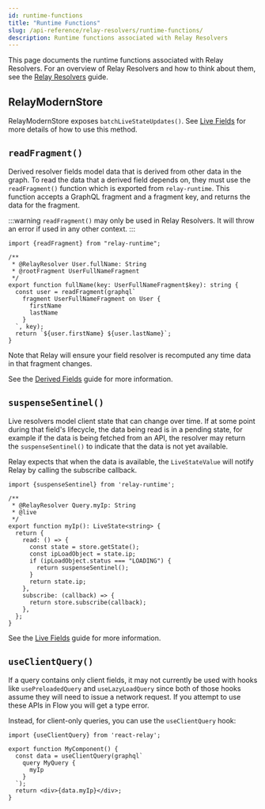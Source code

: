 ```yaml
---
id: runtime-functions
title: "Runtime Functions"
slug: /api-reference/relay-resolvers/runtime-functions/
description: Runtime functions associated with Relay Resolvers
---
```


This page documents the runtime functions associated with Relay Resolvers. For an overview of Relay Resolvers and how to think about them, see the [Relay Resolvers](../../guides/relay-resolvers/introduction.md) guide.

## RelayModernStore


RelayModernStore exposes `batchLiveStateUpdates()`. See [Live Fields](../../guides/relay-resolvers/live-fields.md#batching) for more details of how to use this method.

## `readFragment()`

Derived resolver fields model data that is derived from other data in the graph. To read the data that a derived field depends on, they must use the `readFragment()` function which is exported from `relay-runtime`. This function accepts a GraphQL fragment and a fragment key, and returns the data for the fragment.

:::warning
`readFragment()` may only be used in Relay Resolvers. It will throw an error if used in any other context.
:::

```tsx
import {readFragment} from "relay-runtime";

/**
 * @RelayResolver User.fullName: String
 * @rootFragment UserFullNameFragment
 */
export function fullName(key: UserFullNameFragment$key): string {
  const user = readFragment(graphql`
    fragment UserFullNameFragment on User {
      firstName
      lastName
    }
  `, key);
  return `${user.firstName} ${user.lastName}`;
}
```

Note that Relay will ensure your field resolver is recomputed any time data in that fragment changes.

See the [Derived Fields](../../guides/relay-resolvers/derived-fields.md) guide for more information.

## `suspenseSentinel()`

Live resolvers model client state that can change over time. If at some point during that field's lifecycle, the data being read is in a pending state, for example if the data is being fetched from an API, the resolver may return the `suspenseSentinel()` to indicate that the data is not yet available.

Relay expects that when the data is available, the `LiveStateValue` will notify Relay by calling the subscribe callback.

```tsx
import {suspenseSentinel} from 'relay-runtime';

/**
 * @RelayResolver Query.myIp: String
 * @live
 */
export function myIp(): LiveState<string> {
  return {
    read: () => {
      const state = store.getState();
      const ipLoadObject = state.ip;
      if (ipLoadObject.status === "LOADING") {
        return suspenseSentinel();
      }
      return state.ip;
    },
    subscribe: (callback) => {
      return store.subscribe(callback);
    },
  };
}
```

See the [Live Fields](../../guides/relay-resolvers/live-fields.md) guide for more information.

## `useClientQuery()`

If a query contains only client fields, it may not currently be used with hooks like `usePreloadedQuery` and `useLazyLoadQuery` since both of those hooks assume they will need to issue a network request. If you attempt to use these APIs in Flow you will get a type error.

Instead, for client-only queries, you can use the `useClientQuery` hook:

```tsx
import {useClientQuery} from 'react-relay';

export function MyComponent() {
  const data = useClientQuery(graphql`
    query MyQuery {
      myIp
    }
  `);
  return <div>{data.myIp}</div>;
}
```
